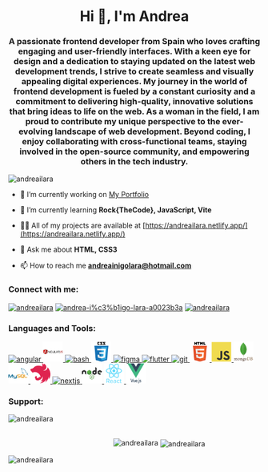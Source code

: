 <h1 align="center">Hi 👋, I'm Andrea</h1>
<h3 align="center">A passionate frontend developer from Spain who loves crafting engaging and user-friendly interfaces. With a keen eye for design and a dedication to staying updated on the latest web development trends, I strive to create seamless and visually appealing digital experiences. My journey in the world of frontend development is fueled by a constant curiosity and a commitment to delivering high-quality, innovative solutions that bring ideas to life on the web. As a woman in the field, I am proud to contribute my unique perspective to the ever-evolving landscape of web development. Beyond coding, I enjoy collaborating with cross-functional teams, staying involved in the open-source community, and empowering others in the tech industry.</h3>

<p align="left"> <img src="https://komarev.com/ghpvc/?username=andreailara&label=Profile%20views&color=0e75b6&style=flat" alt="andreailara" /> </p>

- 🔭 I’m currently working on [My Portfolio](https://github.com/AndreaILara/Portfolio-Proyect)

- 🌱 I’m currently learning **Rock{TheCode}, JavaScript, Vite**

- 👨‍💻 All of my projects are available at [https://andreailara.netlify.app/](https://andreailara.netlify.app/)

- 💬 Ask me about **HTML, CSS3**

- 📫 How to reach me **andreainigolara@hotmail.com**

<h3 align="left">Connect with me:</h3>
<p align="left">
<a href="https://codepen.io/andreailara" target="blank"><img align="center" src="https://raw.githubusercontent.com/rahuldkjain/github-profile-readme-generator/master/src/images/icons/Social/codepen.svg" alt="andreailara" height="30" width="40" /></a>
<a href="https://linkedin.com/in/andrea-i%c3%b1igo-lara-a0023b3a" target="blank"><img align="center" src="https://raw.githubusercontent.com/rahuldkjain/github-profile-readme-generator/master/src/images/icons/Social/linked-in-alt.svg" alt="andrea-i%c3%b1igo-lara-a0023b3a" height="30" width="40" /></a>
<a href="https://instagram.com/andreailara" target="blank"><img align="center" src="https://raw.githubusercontent.com/rahuldkjain/github-profile-readme-generator/master/src/images/icons/Social/instagram.svg" alt="andreailara" height="30" width="40" /></a>
</p>

<h3 align="left">Languages and Tools:</h3>
<p align="left"> <a href="https://angular.io" target="_blank" rel="noreferrer"> <img src="https://angular.io/assets/images/logos/angular/angular.svg" alt="angular" width="40" height="40"/> </a> <a href="https://angular.io" target="_blank" rel="noreferrer"> <img src="https://raw.githubusercontent.com/devicons/devicon/master/icons/angularjs/angularjs-original-wordmark.svg" alt="angularjs" width="40" height="40"/> </a> <a href="https://www.gnu.org/software/bash/" target="_blank" rel="noreferrer"> <img src="https://www.vectorlogo.zone/logos/gnu_bash/gnu_bash-icon.svg" alt="bash" width="40" height="40"/> </a> <a href="https://www.w3schools.com/css/" target="_blank" rel="noreferrer"> <img src="https://raw.githubusercontent.com/devicons/devicon/master/icons/css3/css3-original-wordmark.svg" alt="css3" width="40" height="40"/> </a> <a href="https://www.figma.com/" target="_blank" rel="noreferrer"> <img src="https://www.vectorlogo.zone/logos/figma/figma-icon.svg" alt="figma" width="40" height="40"/> </a> <a href="https://flutter.dev" target="_blank" rel="noreferrer"> <img src="https://www.vectorlogo.zone/logos/flutterio/flutterio-icon.svg" alt="flutter" width="40" height="40"/> </a> <a href="https://git-scm.com/" target="_blank" rel="noreferrer"> <img src="https://www.vectorlogo.zone/logos/git-scm/git-scm-icon.svg" alt="git" width="40" height="40"/> </a> <a href="https://www.w3.org/html/" target="_blank" rel="noreferrer"> <img src="https://raw.githubusercontent.com/devicons/devicon/master/icons/html5/html5-original-wordmark.svg" alt="html5" width="40" height="40"/> </a> <a href="https://developer.mozilla.org/en-US/docs/Web/JavaScript" target="_blank" rel="noreferrer"> <img src="https://raw.githubusercontent.com/devicons/devicon/master/icons/javascript/javascript-original.svg" alt="javascript" width="40" height="40"/> </a> <a href="https://www.mongodb.com/" target="_blank" rel="noreferrer"> <img src="https://raw.githubusercontent.com/devicons/devicon/master/icons/mongodb/mongodb-original-wordmark.svg" alt="mongodb" width="40" height="40"/> </a> <a href="https://www.mysql.com/" target="_blank" rel="noreferrer"> <img src="https://raw.githubusercontent.com/devicons/devicon/master/icons/mysql/mysql-original-wordmark.svg" alt="mysql" width="40" height="40"/> </a> <a href="https://nestjs.com/" target="_blank" rel="noreferrer"> <img src="https://raw.githubusercontent.com/devicons/devicon/master/icons/nestjs/nestjs-plain.svg" alt="nestjs" width="40" height="40"/> </a> <a href="https://nextjs.org/" target="_blank" rel="noreferrer"> <img src="https://cdn.worldvectorlogo.com/logos/nextjs-2.svg" alt="nextjs" width="40" height="40"/> </a> <a href="https://nodejs.org" target="_blank" rel="noreferrer"> <img src="https://raw.githubusercontent.com/devicons/devicon/master/icons/nodejs/nodejs-original-wordmark.svg" alt="nodejs" width="40" height="40"/> </a> <a href="https://reactjs.org/" target="_blank" rel="noreferrer"> <img src="https://raw.githubusercontent.com/devicons/devicon/master/icons/react/react-original-wordmark.svg" alt="react" width="40" height="40"/> </a> <a href="https://vuejs.org/" target="_blank" rel="noreferrer"> <img src="https://raw.githubusercontent.com/devicons/devicon/master/icons/vuejs/vuejs-original-wordmark.svg" alt="vuejs" width="40" height="40"/> </a> </p>

<h3 align="left">Support:</h3>
<p><a href="https://www.buymeacoffee.com/andreailara"> <img align="left" src="https://cdn.buymeacoffee.com/buttons/v2/default-yellow.png" height="50" width="210" alt="andreailara" /></a></p><br><br>

<p><img align="left" src="https://github-readme-stats.vercel.app/api/top-langs?username=andreailara&show_icons=true&locale=en&layout=compact" alt="andreailara" /></p>

<p>&nbsp;<img align="center" src="https://github-readme-stats.vercel.app/api?username=andreailara&show_icons=true&locale=en" alt="andreailara" /></p>

<p><img align="center" src="https://github-readme-streak-stats.herokuapp.com/?user=andreailara&" alt="andreailara" /></p>
